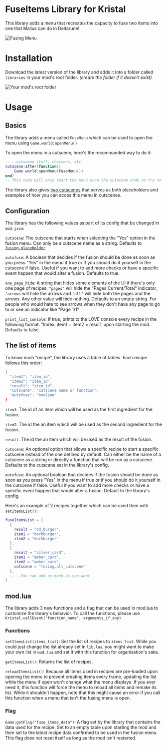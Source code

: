 # FuseItems Library for Kristal

This library adds a menu that recreates the capacity to fuse two items into one that Malius can do in Deltarune!

![Fusing Menu](https://media.discordapp.net/attachments/900166836958666752/1143350008901554227/image.png)

# Installation

Download the latest version of the library and adds it into a folder called `libraries` in your mod's root folder. *(create the folder if it doesn't exist)*

![Your mod's root folder](https://media.discordapp.net/attachments/755844178474303538/1143575387578839061/image.png)

# Usage

## Basics

The library adds a menu called `FuseMenu` which can be used to open the menu using `Game.world:openMenu()`

To open the menu in a cutscene, here's the recommanded way to do it:
```lua
-- ..cutscene stuff, choicers, etc.
cutscene:after(function()
    Game.world:openMenu(FuseMenu())
end)
-- This code will only start the menu once the cutscene ends so try to put it where nothing more happens in the cutscene afterwards
```

The library also gives [two cutscenes](https://github.com/Simbel0/FuseItems-Library/blob/main/scripts/world/cutscenes/fusing.lua) that serves as both placeholders and examples of how you can acces this menu in cutscenes.

## Configuration

The library has the following values as part of its config that be changed in `mod.json`:

`cutscene`: The cutscene that starts when selecting the "Yes" option in the fusion menu. Can only be a cutscene name as a string. Defaults to [`fusing.placeholder`](https://github.com/Simbel0/FuseItems-Library/blob/main/scripts/world/cutscenes/fusing.lua#L13)

`autofuse`: A boolean that decides if the fusion should be done as soon as you press "Yes" in the menu if true or if you should do it yourself in the cutscene if false. Useful if you want to add more checks or have a specific event happen that would alter a fusion. Defaults to true.

`one_page_hide`: A string that hides some elements of the UI if there's only one page of recipes. `"pages"` will hide the "Pages Current/Total" indicator, `"arrows` will hide the arrows and `"all"` will hide both the pages and the arrows. Any other value will hide nothing. Defaults to an empty string. For people who would hate to see arrows when they don't have any page to go to or see an indicator like "Page 1/1"

`print_list_console`: If true, prints to the LÖVE console every recipe in the following format: "Index: item1 + item2 = result` upon starting the mod. Defaults to false.

## The list of items

To know each "recipe", the library uses a table of tables. Each recipe follows this order:

```lua
{
  "item1": "item_id",
  "item2": "item_id",
  "result": "item_id",
  "cutscene": "cutscene name or function",
  'autofuse": "boolean"
}
```

`item1`: The id of an item which will be used as the first ingredient for the fusion.

`item2`: The id the an item which will be used as the second ingredient for the fusion.

`result`: The id the an item which will be used as the result of the fusion.

`cutscene`: An optional option that allows a specific recipe to start a specific cutscene instead of the one defined by default. Can either be the name of a cutscene as a string or directly a function that will be run as a cutscene. Defaults to the cutscene set in the library's config.

`autofuse`: An optional boolean that decides if the fusion should be done as soon as you press "Yes" in the menu if true or if you should do it yourself in the cutscene if false. Useful if you want to add more checks or have a specific event happen that would alter a fusion. Default to the library's config.

Here's an example of 2 recipes together which can be used then with `setItemsList()`:

```lua
fuseItemsList = {
  {
    result = "dd_burger",
    item1 = "darkburger",
    item2 = "darkburger"
  },
  {
    result = "silver_card",
    item1 = "amber_card",
    item2 = "amber_card",
    cutscene = "fusing.alt_cutscene"
  },
  -- ..You can add as much as you want
}
```

## mod.lua

The library adds 3 new functions and a flag that can be used in mod.lua to customize the library's behavior. To call the functions, please use `Kristal.callEvent("function_name", arguments_if_any)`

### Functions

`setItemsList(items_list)`: Set the list of recipes to `items_list`. While you could just change the list already set in `lib.lua`, you might want to make your own list in `mod.lua` and set it with this function for organisation's sake.

`getItemsList()`: Returns the list of recipes.

`reloadItemsList()`: Because all items used in recipes are pre-loaded upon opening the menu to prevent creating items every frame, updating the list while the menu if open won't change what the menu displays. If you ever need it, this function will force the menu to reload all items and remake its list. While it shouldn't happen, note that this might cause an error if you call this function when a menu that isn't the fusing menu is open.

### Flag

`Game:getFlag("fuse_items_data")`: A flag set by the library that contains the data used for the recipe. Set to an empty table upon starting the mod and then set to the latest recipe data confirmed to be used in the fusion menu. This flag does not reset itself as long as the mod isn't restarted.
